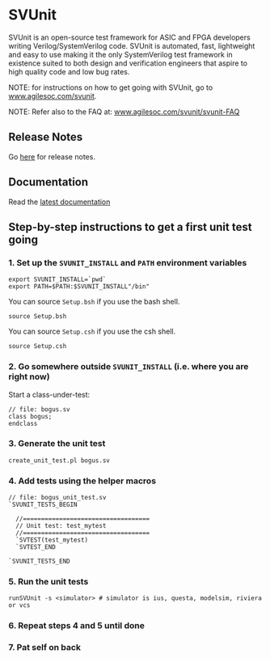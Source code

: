 # SVUnit

SVUnit is an open-source test framework for ASIC and FPGA developers writing Verilog/SystemVerilog
code. SVUnit is automated, fast, lightweight and easy to use making it the only SystemVerilog test
framework in existence suited to both design and verification engineers that aspire to high quality
code and low bug rates.

NOTE: for instructions on how to get going with SVUnit, go to
      www.agilesoc.com/svunit.

NOTE: Refer also to the FAQ at: www.agilesoc.com/svunit/svunit-FAQ


## Release Notes

Go [here](CHANGELOG.md) for release notes.

## Documentation

Read the [latest documentation](https://docs.svunit.org/en/latest/)

## Step-by-step instructions to get a first unit test going

### 1. Set up the `SVUNIT_INSTALL` and `PATH` environment variables

```shell
export SVUNIT_INSTALL=`pwd`
export PATH=$PATH:$SVUNIT_INSTALL"/bin"
```

You can source `Setup.bsh` if you use the bash shell.

```shell
source Setup.bsh
```

You can source `Setup.csh` if you use the csh shell.

```shell
source Setup.csh
```

### 2. Go somewhere outside `SVUNIT_INSTALL` (i.e. where you are right now)

Start a class-under-test:


    // file: bogus.sv
    class bogus;
    endclass

### 3. Generate the unit test

```shell
create_unit_test.pl bogus.sv
```

### 4. Add tests using the helper macros

    // file: bogus_unit_test.sv
    `SVUNIT_TESTS_BEGIN

      //===================================
      // Unit test: test_mytest
      //===================================
      `SVTEST(test_mytest)
      `SVTEST_END

    `SVUNIT_TESTS_END

### 5. Run the unit tests

```shell
runSVUnit -s <simulator> # simulator is ius, questa, modelsim, riviera or vcs
```

### 6. Repeat steps 4 and 5 until done

### 7. Pat self on back
